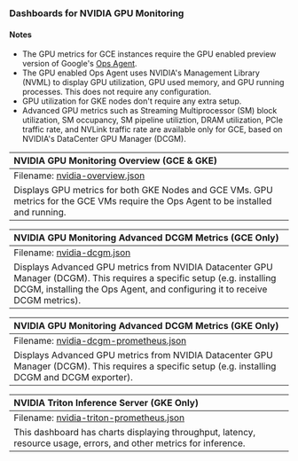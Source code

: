 ### Dashboards for NVIDIA GPU Monitoring

#### Notes

- The GPU metrics for GCE instances require the GPU enabled preview version of Google's [Ops Agent](https://cloud.google.com/stackdriver/docs/solutions/agents/ops-agent).
- The GPU enabled Ops Agent uses NVIDIA's Management Library (NVML) to display GPU utilization, GPU used memory, and GPU running processes. This does not require any configuration.
- GPU utilization for GKE nodes don't require any extra setup.
- Advanced GPU metrics such as Streaming Multiprocessor (SM) block utilization, SM occupancy, SM pipeline utiliztion, DRAM utilization, PCIe traffic rate, and NVLink traffic rate are available only for GCE, based on NVIDIA's DataCenter GPU Manager (DCGM).

|NVIDIA GPU Monitoring Overview (GCE & GKE)|
|:------------------|
|Filename: [nvidia-overview.json](nvidia-overview.json)|
|Displays GPU metrics for both GKE Nodes and GCE VMs.  GPU metrics for the GCE VMs require the Ops Agent to be installed and running.|

|NVIDIA GPU Monitoring Advanced DCGM Metrics (GCE Only)|
|:------------------|
|Filename: [nvidia-dcgm.json](nvidia-dcgm.json)|
|Displays Advanced GPU metrics from NVIDIA Datacenter GPU Manager (DCGM).  This requires a specific setup (e.g. installing DCGM, installing the Ops Agent, and configuring it to receive DCGM metrics).|

|NVIDIA GPU Monitoring Advanced DCGM Metrics (GKE Only)|
|:------------------|
|Filename: [nvidia-dcgm-prometheus.json](nvidia-dcgm-prometheus.json)|
|Displays Advanced GPU metrics from NVIDIA Datacenter GPU Manager (DCGM).  This requires a specific setup (e.g. installing DCGM and DCGM exporter).|

|NVIDIA Triton Inference Server (GKE Only)|
|:------------------|
|Filename: [nvidia-triton-prometheus.json](nvidia-triton-prometheus.json)|
|This dashboard has charts displaying throughput, latency, resource usage, errors, and other metrics for inference.|
